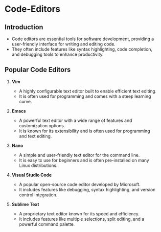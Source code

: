 # Code-Editors

## Introduction

- Code editors are essential tools for software development, providing a user-friendly interface for writing and editing code.
- They often include features like syntax highlighting, code completion, and debugging tools to enhance productivity.

## Popular Code Editors

1. **Vim**
   - A highly configurable text editor built to enable efficient text editing.
   - It is often used for programming and comes with a steep learning curve.

2. **Emacs**
   - A powerful text editor with a wide range of features and customization options.
   - It is known for its extensibility and is often used for programming and text editing.

3. **Nano**
   - A simple and user-friendly text editor for the command line.
   - It is easy to use for beginners and is often pre-installed on many Linux distributions.

4. **Visual Studio Code**
   - A popular open-source code editor developed by Microsoft.
   - It includes features like debugging, syntax highlighting, and version control integration.

5. **Sublime Text**
   - A proprietary text editor known for its speed and efficiency.
   - It includes features like multiple selections, split editing, and a powerful command palette.
